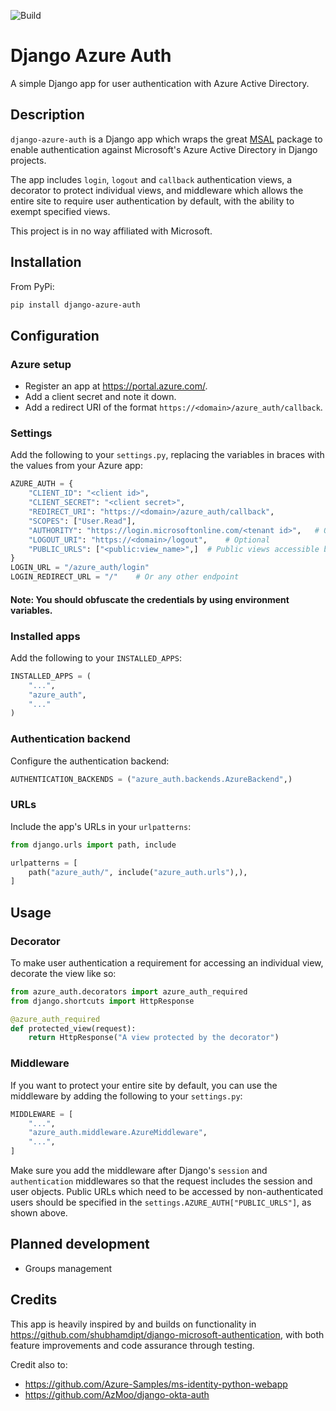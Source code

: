 ![Build](https://github.com/AgileTek/django-azure-auth/actions/workflows/push-actions.yml/badge.svg)

# Django Azure Auth
A simple Django app for user authentication with Azure Active Directory.

## Description
`django-azure-auth` is a Django app which wraps the great [MSAL](https://github.com/AzureAD/microsoft-authentication-library-for-python)
package to enable authentication against Microsoft's Azure Active Directory in Django projects.

The app includes `login`, `logout` and `callback` authentication views, a decorator
to protect individual views, and middleware which allows the entire site to require user 
authentication by default, with the ability to exempt specified views.

This project is in no way affiliated with Microsoft.

## Installation
From PyPi:
```bash
pip install django-azure-auth
```

## Configuration
### Azure setup
- Register an app at https://portal.azure.com/.
- Add a client secret and note it down.
- Add a redirect URI of the format `https://<domain>/azure_auth/callback`.

### Settings
Add the following to your `settings.py`, replacing the variables in braces with the values
from your Azure app: 
```python
AZURE_AUTH = {
    "CLIENT_ID": "<client id>",
    "CLIENT_SECRET": "<client secret>",
    "REDIRECT_URI": "https://<domain>/azure_auth/callback",
    "SCOPES": ["User.Read"],
    "AUTHORITY": "https://login.microsoftonline.com/<tenant id>",   # Or https://login.microsoftonline.com/common if multi-tenant
    "LOGOUT_URI": "https://<domain>/logout",    # Optional
    "PUBLIC_URLS": ["<public:view_name>",]  # Public views accessible by non-authenticated users
}
LOGIN_URL = "/azure_auth/login"
LOGIN_REDIRECT_URL = "/"    # Or any other endpoint
```
#### Note: You should obfuscate the credentials by using environment variables.

### Installed apps
Add the following to your `INSTALLED_APPS`:
```python
INSTALLED_APPS = (
    "...",
    "azure_auth",
    "..."
)
```

### Authentication backend
Configure the authentication backend:
```python
AUTHENTICATION_BACKENDS = ("azure_auth.backends.AzureBackend",)
```

### URLs
Include the app's URLs in your `urlpatterns`:
```python
from django.urls import path, include

urlpatterns = [
    path("azure_auth/", include("azure_auth.urls"),),
]
```

## Usage
### Decorator
To make user authentication a requirement for accessing an individual view, decorate the
view like so:
```python
from azure_auth.decorators import azure_auth_required
from django.shortcuts import HttpResponse

@azure_auth_required
def protected_view(request):
    return HttpResponse("A view protected by the decorator")
```

### Middleware
If you want to protect your entire site by default, you can use the middleware by adding the 
following to your `settings.py`:
```python
MIDDLEWARE = [
    "...",
    "azure_auth.middleware.AzureMiddleware",
    "...",
]
```
Make sure you add the middleware after Django's `session` and `authentication` middlewares so 
that the request includes the session and user objects. Public URLs which need to be accessed by 
non-authenticated users should be specified in the `settings.AZURE_AUTH["PUBLIC_URLS"]`, as 
shown above.

## Planned development
- Groups management

## Credits
This app is heavily inspired by and builds on functionality in 
https://github.com/shubhamdipt/django-microsoft-authentication, with both feature 
improvements and code assurance through testing.

Credit also to:
- https://github.com/Azure-Samples/ms-identity-python-webapp
- https://github.com/AzMoo/django-okta-auth
